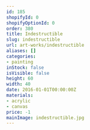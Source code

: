 ```yaml
---
id: 185
shopifyId: 0
shopifyOptionId: 0
order: 380
title: Indestructible
slug: indestructible
url: art-works/indestructible
aliases: []
categories:
- painting
inStock: false
isVisible: false
height: 60
width: 40
date: 2016-01-01T00:00:00Z
materials:
- acrylic
- canvas
price: -1
mainImage: indestructible.jpg
---
```

